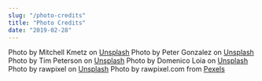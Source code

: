 ```yaml
---
slug: "/photo-credits"
title: "Photo Credits"
date: "2019-02-28"
---
```


Photo by Mitchell Kmetz on [Unsplash](https://unsplash.com/photos/aS8sG2McR_o)
Photo by Peter Gonzalez on [Unsplash](https://unsplash.com/photos/7cDE9FrHwd8)
Photo by Tim Peterson on [Unsplash](https://unsplash.com/photos/H5O2XwzvEdc)
Photo by Domenico Loia on [Unsplash](https://unsplash.com/photos/EhTcC9sYXsw)
Photo by rawpixel on [Unsplash](https://unsplash.com/photos/DWui9DmfCXA)
Photo by rawpixel.com from [Pexels](https://www.pexels.com/photo/turned-on-black-iphone-7-displaying-hello-1275929/)
